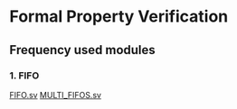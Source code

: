 # Formal Property Verification

## Frequency used modules
### 1. FIFO
[FIFO.sv](./FIFO.sv)
[MULTI_FIFOS.sv](./MULTI_FIFOS.sv)
